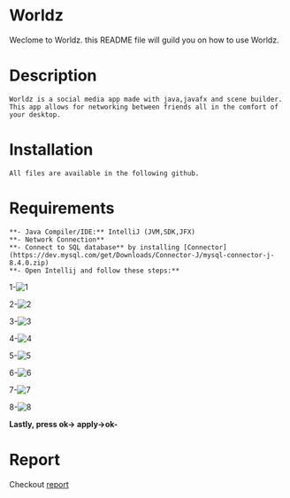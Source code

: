 # Worldz
 
Weclome to Worldz. this README file will guild you on how to use Worldz.

# Description
	Worldz is a social media app made with java,javafx and scene builder. This app allows for networking between friends all in the comfort of your desktop.
	
# Installation 
	All files are available in the following github.
	
# Requirements
	**- Java Compiler/IDE:** IntelliJ (JVM,SDK,JFX)
	**- Network Connection**
	**- Connect to SQL database** by installing [Connector](https://dev.mysql.com/get/Downloads/Connector-J/mysql-connector-j-8.4.0.zip)
	**- Open Intellij and follow these steps:**
 1-![1](https://github.com/OmarAshry1/Worldz/assets/167476967/18c67e1b-49d9-44b8-879e-ac1d898bde9d)
 
 2-![2](https://github.com/OmarAshry1/Worldz/assets/167476967/ae3fbb7f-02ce-49b1-902e-a53014d4f08c)
 
 3-![3](https://github.com/OmarAshry1/Worldz/assets/167476967/b884ab64-2646-4d58-a207-e6a80e8dee68)
 
 4-![4](https://github.com/OmarAshry1/Worldz/assets/167476967/89978ae7-ab66-43b8-ab7e-9efb36272da6)
 
 5-![5](https://github.com/OmarAshry1/Worldz/assets/167476967/5e061f72-ed8f-4957-93d3-150b2e6130af)
 
 6-![6](https://github.com/OmarAshry1/Worldz/assets/167476967/aa1360e2-8af3-423b-a2c5-86bb37464b93)
 
 7-![7](https://github.com/OmarAshry1/Worldz/assets/167476967/b420f66d-6cca-4eef-909a-d23068cf23f6)
 
 8-![8](https://github.com/OmarAshry1/Worldz/assets/167476967/0c4b4c60-670d-4933-8da2-57f3cb3818e5)
 
 **Lastly, press ok-> apply->ok-**
	
# Report

Checkout [report](Report.pdf)
